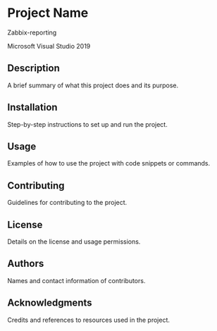 # Project Name
Zabbix-reporting

Microsoft Visual Studio 2019
## Description
A brief summary of what this project does and its purpose.

## Installation
Step-by-step instructions to set up and run the project.

## Usage
Examples of how to use the project with code snippets or commands.

## Contributing
Guidelines for contributing to the project.

## License
Details on the license and usage permissions.

## Authors
Names and contact information of contributors.

## Acknowledgments
Credits and references to resources used in the project.


